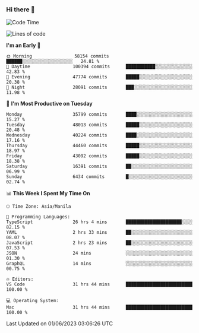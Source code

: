 ### Hi there 👋

<!--START_SECTION:waka-->
![Code Time](http://img.shields.io/badge/Code%20Time-4%2C020%20hrs%204%20mins-blue)

![Lines of code](https://img.shields.io/badge/From%20Hello%20World%20I%27ve%20Written-98.2%20million%20lines%20of%20code-blue)

**I'm an Early 🐤** 

```text
🌞 Morning                58154 commits       ██████░░░░░░░░░░░░░░░░░░░   24.81 % 
🌆 Daytime                100394 commits      ███████████░░░░░░░░░░░░░░   42.83 % 
🌃 Evening                47774 commits       █████░░░░░░░░░░░░░░░░░░░░   20.38 % 
🌙 Night                  28091 commits       ███░░░░░░░░░░░░░░░░░░░░░░   11.98 % 
```
📅 **I'm Most Productive on Tuesday** 

```text
Monday                   35799 commits       ████░░░░░░░░░░░░░░░░░░░░░   15.27 % 
Tuesday                  48013 commits       █████░░░░░░░░░░░░░░░░░░░░   20.48 % 
Wednesday                40224 commits       ████░░░░░░░░░░░░░░░░░░░░░   17.16 % 
Thursday                 44460 commits       █████░░░░░░░░░░░░░░░░░░░░   18.97 % 
Friday                   43092 commits       █████░░░░░░░░░░░░░░░░░░░░   18.38 % 
Saturday                 16391 commits       ██░░░░░░░░░░░░░░░░░░░░░░░   06.99 % 
Sunday                   6434 commits        █░░░░░░░░░░░░░░░░░░░░░░░░   02.74 % 
```


📊 **This Week I Spent My Time On** 

```text
🕑︎ Time Zone: Asia/Manila

💬 Programming Languages: 
TypeScript               26 hrs 4 mins       █████████████████████░░░░   82.15 % 
YAML                     2 hrs 33 mins       ██░░░░░░░░░░░░░░░░░░░░░░░   08.07 % 
JavaScript               2 hrs 23 mins       ██░░░░░░░░░░░░░░░░░░░░░░░   07.53 % 
JSON                     24 mins             ░░░░░░░░░░░░░░░░░░░░░░░░░   01.30 % 
GraphQL                  14 mins             ░░░░░░░░░░░░░░░░░░░░░░░░░   00.75 % 

🔥 Editors: 
VS Code                  31 hrs 44 mins      █████████████████████████   100.00 % 

💻 Operating System: 
Mac                      31 hrs 44 mins      █████████████████████████   100.00 % 
```


 Last Updated on 01/06/2023 03:06:26 UTC
<!--END_SECTION:waka-->


<!--
**rad182/rad182** is a ✨ _special_ ✨ repository because its `README.md` (this file) appears on your GitHub profile.

Here are some ideas to get you started:

- 🔭 I’m currently working on ...
- 🌱 I’m currently learning ...
- 👯 I’m looking to collaborate on ...
- 🤔 I’m looking for help with ...
- 💬 Ask me about ...
- 📫 How to reach me: ...
- 😄 Pronouns: ...
- ⚡ Fun fact: ...
-->
